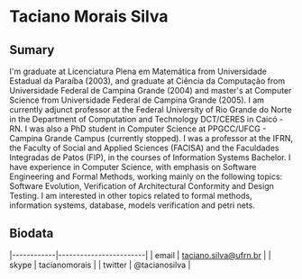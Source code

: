 # Taciano Morais Silva

## Sumary

I'm graduate at Licenciatura Plena em Matemática from Universidade Estadual da Paraíba (2003), and graduate at Ciência da Computação from Universidade Federal de Campina Grande (2004) and master's at Computer Science from Universidade Federal de Campina Grande (2005). I am currently adjunct professor at the Federal University of Rio Grande do Norte in the Department of Computation and Technology DCT/CERES in Caicó - RN. I was also a PhD student in Computer Science at PPGCC/UFCG - Campina Grande Campus (currently stopped). I was a professor at the IFRN, the Faculty of Social and Applied Sciences (FACISA) and the Faculdades Integradas de Patos (FIP), in the courses of Information Systems Bachelor. I have experience in Computer Science, with emphasis on Software Engineering and Formal Methods, working mainly on the following topics: Software Evolution, Verification of Architectural Conformity and Design Testing. I am interested in other topics related to formal methods, information systems, database, models verification and petri nets.

## Biodata

|------------|------------------------|
| email      | taciano.silva@ufrn.br  |
| skype      | tacianomorais          |
| twitter    | @tacianosilva          |
